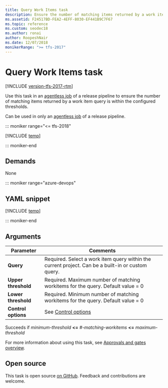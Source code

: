 ```yaml
---
title: Query Work Items task
description: Ensure the number of matching items returned by a work item query is within the configured threshold
ms.assetid: F24517BD-FEA2-4EFF-8030-EF441B9C7F67
ms.topic: reference
ms.custom: seodec18
ms.author: ronai
author: RoopeshNair
ms.date: 12/07/2018
monikerRange: ">= tfs-2017"
---
```


# Query Work Items task

[!INCLUDE [version-tfs-2017-rtm](../../includes/version-tfs-2017-rtm.md)]

Use this task in an [agentless job](../../process/phases.md#server-jobs) of a release pipeline to ensure the number of matching items returned by a work item query is within the configured thresholds.

Can be used in only an [agentless job](../../process/phases.md#server-jobs) of a release pipeline.

::: moniker range="<= tfs-2018"

[!INCLUDE [temp](../../includes/concept-rename-note.md)]

::: moniker-end

## Demands

None

::: moniker range="azure-devops"

## YAML snippet

[!INCLUDE [temp](../includes/yaml/QueryWorkItemsV0.md)]

::: moniker-end

## Arguments

| Parameter           | Comments                                                                                          |
| ------------------- | ------------------------------------------------------------------------------------------------- |
| **Query**           | Required. Select a work item query within the current project. Can be a built-in or custom query. |
| **Upper threshold** | Required. Maximum number of matching workitems for the query. Default value = 0                   |
| **Lower threshold** | Required. Minimum number of matching workitems for the query. Default value = 0                   |
| **Control options** | See [Control options](../../process/tasks.md#controloptions)                                      |

Succeeds if _minimum-threshold_ **&lt;=** _#-matching-workitems_ **&lt;=** _maximum-threshold_

For more information about using this task, see [Approvals and gates overview](../../release/approvals/index.md).

## Open source

This task is open source [on GitHub](https://github.com/Microsoft/azure-pipelines-tasks). Feedback and contributions are welcome.
